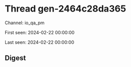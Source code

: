 # Thread gen-2464c28da365
Channel: io_qa_pm

First seen: 2024-02-22 00:00:00

Last seen: 2024-02-22 00:00:00

## Digest


